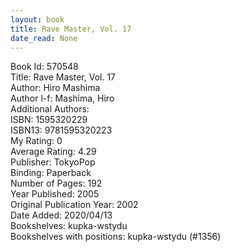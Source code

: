 ```yaml
---
layout: book
title: Rave Master, Vol. 17
date_read: None
---
```


Book Id: 570548<br />
Title: Rave Master, Vol. 17<br />
Author: Hiro Mashima<br />
Author l-f: Mashima, Hiro<br />
Additional Authors: <br />
ISBN: 1595320229<br />
ISBN13: 9781595320223<br />
My Rating: 0<br />
Average Rating: 4.29<br />
Publisher: TokyoPop<br />
Binding: Paperback<br />
Number of Pages: 192<br />
Year Published: 2005<br />
Original Publication Year: 2002<br />
Date Added: 2020/04/13<br />
Bookshelves: kupka-wstydu<br />
Bookshelves with positions: kupka-wstydu (#1356)<br />

